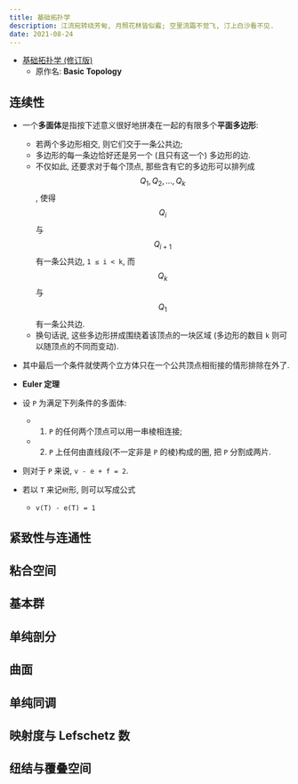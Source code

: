 ```yaml
---
title: 基础拓扑学
description: 江流宛转绕芳甸, 月照花林皆似霰; 空里流霜不觉飞, 汀上白沙看不见.
date: 2021-08-24
---
```


- [基础拓扑学 (修订版)](https://book.douban.com/subject/34899142/)
  - 原作名: __Basic Topology__

## 连续性

- 一个**多面体**是指按下述意义很好地拼凑在一起的有限多个**平面多边形**:
  - 若两个多边形相交, 则它们交于一条公共边;
  - 多边形的每一条边恰好还是另一个 (且只有这一个) 多边形的边.
  - 不仅如此, 还要求对于每个顶点, 那些含有它的多边形可以排列成
    $$ Q_1, Q_2, ..., Q_k $$,
    使得
    $$ Q_i $$
    与
    $$ Q_{ i + 1 } $$
    有一条公共边,
    `1 ≤ i < k`,
    而
    $$ Q_k $$
    与
    $$ Q_1 $$
    有一条公共边.
  - 换句话说, 这些多边形拼成围绕着该顶点的一块区域
    (多边形的数目 `k` 则可以随顶点的不同而变动).
- 其中最后一个条件就使两个立方体只在一个公共顶点相衔接的情形排除在外了.

- __Euler 定理__
- 设 `P` 为满足下列条件的多面体:
  - 1) `P` 的任何两个顶点可以用一串棱相连接;
  - 2) `P` 上任何由直线段(不一定非是 `P` 的棱)构成的圈,
    把 `P` 分割成两片.
- 则对于 `P` 来说, `v - e + f = 2`.
- 若以 `T` 来记`树`形, 则可以写成公式
  - `v(T) - e(T) = 1`

## 紧致性与连通性

## 粘合空间

## 基本群

## 单纯剖分

## 曲面

## 单纯同调

## 映射度与 Lefschetz 数

## 纽结与覆叠空间
